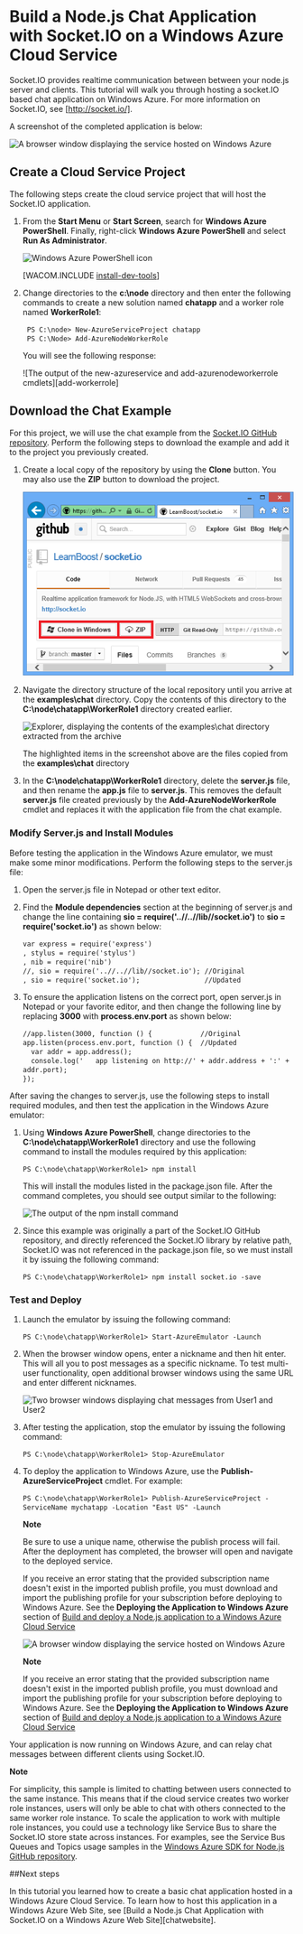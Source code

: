 <properties linkid="dev-nodejs-worker-app-with-socketio" urlDisplayName="App Using Socket.IO" pageTitle="Node.js application using Socket.io - Windows Azure tutorial" metaKeywords="Azure Node.js socket.io tutorial, Azure Node.js socket.io, Azure Node.js tutorial" description="A tutorial that demonstrates using socket.io in a node.js application hosted on Windows Azure." metaCanonical="" services="cloud-services" documentationCenter="Node.js" title="Build a Node.js Chat Application with Socket.IO on a Windows Azure Cloud Service" authors=""  solutions="" writer="" manager="" editor=""  />





# Build a Node.js Chat Application with Socket.IO on a Windows Azure Cloud Service

Socket.IO provides realtime communication between between your node.js
server and clients. This tutorial will walk you through hosting a
socket.IO based chat application on Windows Azure. For more information
on Socket.IO, see [http://socket.io/].

A screenshot of the completed application is below:

![A browser window displaying the service hosted on Windows Azure][completed-app]  



## Create a Cloud Service Project

The following steps create the cloud service project that will host the Socket.IO application.

1. From the **Start Menu** or **Start Screen**, search for **Windows Azure PowerShell**. Finally, right-click **Windows Azure PowerShell** and select **Run As Administrator**.

	![Windows Azure PowerShell icon][powershell-menu]

	[WACOM.INCLUDE [install-dev-tools](../includes/install-dev-tools.md)]

2. Change directories to the **c:\\node** directory and then enter the following commands to create a new solution named **chatapp** and a worker role named **WorkerRole1**:

		PS C:\node> New-AzureServiceProject chatapp
		PS C:\Node> Add-AzureNodeWorkerRole

	You will see the following response:

	![The output of the new-azureservice and add-azurenodeworkerrole
    cmdlets][add-workerrole]

## Download the Chat Example

For this project, we will use the chat example from the [Socket.IO
GitHub repository]. Perform the following steps to download the example
and add it to the project you previously created.

1.  Create a local copy of the repository by using the **Clone** button. You may also use the **ZIP** button to download the project.

    ![A browser window viewing https://github.com/LearnBoost/socket.io/tree/master/examples/chat, with the ZIP download icon highlighted][chat-example-view]

3.  Navigate the directory structure of the local repository until you arrive at the **examples\\chat**
    directory. Copy the contents of this directory to the
    **C:\\node\\chatapp\\WorkerRole1** directory created earlier.

    ![Explorer, displaying the contents of the examples\\chat directory extracted from the archive][chat-contents]

    The highlighted items in the screenshot above are the files copied from the **examples\\chat** directory

4.  In the **C:\\node\\chatapp\\WorkerRole1** directory, delete the **server.js** file, and then rename the **app.js** file to **server.js**. This removes the default **server.js** file created previously by the **Add-AzureNodeWorkerRole** cmdlet and replaces it with the application file from the chat example.

### Modify Server.js and Install Modules

Before testing the application in the Windows Azure emulator, we must
make some minor modifications. Perform the following steps to the
server.js file:

1.  Open the server.js file in Notepad or other text editor.

2.  Find the **Module dependencies** section at the beginning of server.js and change the line containing **sio = require('..//..//lib//socket.io')** to **sio = require('socket.io')** as shown below:

		var express = require('express')
  		, stylus = require('stylus')
  		, nib = require('nib')
		//, sio = require('..//..//lib//socket.io'); //Original
  		, sio = require('socket.io');                //Updated

3.  To ensure the application listens on the correct port, open
    server.js in Notepad or your favorite editor, and then change the
    following line by replacing **3000** with **process.env.port** as shown below:

        //app.listen(3000, function () {            //Original
		app.listen(process.env.port, function () {  //Updated
		  var addr = app.address();
		  console.log('   app listening on http://' + addr.address + ':' + addr.port);
		});

After saving the changes to server.js, use the following steps to
install required modules, and then test the application in the Windows
Azure emulator:

1.  Using **Windows Azure PowerShell**, change directories to the **C:\\node\\chatapp\\WorkerRole1** directory and use the following command to install the modules required by this application:

        PS C:\node\chatapp\WorkerRole1> npm install

    This will install the modules listed in the package.json file. After
    the command completes, you should see output similar to the
    following:

    ![The output of the npm install command][The output of the npm install command]

4.  Since this example was originally a part of the Socket.IO GitHub
    repository, and directly referenced the Socket.IO library by
    relative path, Socket.IO was not referenced in the package.json
    file, so we must install it by issuing the following command:

        PS C:\node\chatapp\WorkerRole1> npm install socket.io -save

### Test and Deploy

1.  Launch the emulator by issuing the following command:

        PS C:\node\chatapp\WorkerRole1> Start-AzureEmulator -Launch

2.  When the browser window opens, enter a nickname and then hit enter.
    This will all you to post messages as a specific nickname. To test
    multi-user functionality, open additional browser windows using the
    same URL and enter different nicknames.

    ![Two browser windows displaying chat messages from User1 and User2][Two browser windows displaying chat messages from User1 and User2]

3.  After testing the application, stop the emulator by issuing the
    following command:

        PS C:\node\chatapp\WorkerRole1> Stop-AzureEmulator

4.  To deploy the application to Windows Azure, use the
    **Publish-AzureServiceProject** cmdlet. For example:

        PS C:\node\chatapp\WorkerRole1> Publish-AzureServiceProject -ServiceName mychatapp -Location "East US" -Launch

	<div class="dev-callout">
	<strong>Note</strong>
	<p>Be sure to use a unique name, otherwise the publish process will fail. After the deployment has completed, the browser will open and navigate to the deployed service.</p>
	<p>If you receive an error stating that the provided subscription name doesn't exist in the imported publish profile, you must download and import the publishing profile for your subscription before deploying to Windows Azure. See the <b>Deploying the Application to Windows Azure</b> section of <a href="https://www.windowsazure.com/en-us/develop/nodejs/tutorials/getting-started/">Build and deploy a Node.js application to a Windows Azure Cloud Service</a></p>
	</div>

    ![A browser window displaying the service hosted on Windows Azure][completed-app]

	<div class="dev-callout">
	<strong>Note</strong>
	<p>If you receive an error stating that the provided subscription name doesn't exist in the imported publish profile, you must download and import the publishing profile for your subscription before deploying to Windows Azure. See the <b>Deploying the Application to Windows Azure</b> section of <a href="https://www.windowsazure.com/en-us/develop/nodejs/tutorials/getting-started/">Build and deploy a Node.js application to a Windows Azure Cloud Service</a></p>
	</div>

Your application is now running on Windows Azure, and can relay chat
messages between different clients using Socket.IO.

<div class="dev-callout">
<strong>Note</strong>
<p>For simplicity, this sample is limited to chatting between users connected to the same instance. This means that if the cloud service creates two worker role instances, users will only be able to chat with others connected to the same worker role instance. To scale the application to work with multiple role instances, you could use a technology like Service Bus to share the Socket.IO store state across instances. For examples, see the Service Bus Queues and Topics usage samples in the <a href="https://github.com/WindowsAzure/azure-sdk-for-node">Windows Azure SDK for Node.js GitHub repository</a>.</p>
</div>

##Next steps

In this tutorial you learned how to create a basic chat application hosted in a Windows Azure Cloud Service. To learn how to host this application in a Windows Azure Web Site, see [Build a Node.js Chat Application with Socket.IO on a Windows Azure Web Site][chatwebsite].

  

  
  [Windows Azure SLA]: http://www.windowsazure.com/en-us/support/sla/
  [Windows Azure SDK for Node.js GitHub repository]: https://github.com/WindowsAzure/azure-sdk-for-node
  [completed-app]: ./media/cloud-services-nodejs-chat-app-socketio/socketio-10.png
  [Windows Azure SDK for Node.js]: https://www.windowsazure.com/en-us/develop/nodejs/
  [Node.js Web Application]: https://www.windowsazure.com/en-us/develop/nodejs/tutorials/getting-started/
  [Socket.IO GitHub repository]: https://github.com/LearnBoost/socket.io/tree/0.9.14
  [Windows Azure Considerations]: #windowsazureconsiderations
  [Hosting the Chat Example in a Worker Role]: #hostingthechatexampleinawebrole
  [Summary and Next Steps]: #summary
  [powershell-menu]: ./media/cloud-services-nodejs-chat-app-socketio/azure-powershell-start.png
  
  
  [chat example]: https://github.com/LearnBoost/socket.io/tree/master/examples/chat
  [chat-example-view]: ./media/cloud-services-nodejs-chat-app-socketio/socketio-2.PNG
  
  
  [chat-contents]: ./media/cloud-services-nodejs-chat-app-socketio/socketio-5.png
  [The output of the npm install command]: ../media/socketio-7.png
  [Two browser windows displaying chat messages from User1 and User2]: ../media/socketio-8.png
  [The output of the Publish-AzureService command]: ../media/socketio-9.png
  

